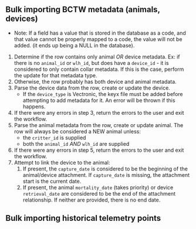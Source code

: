 ## Bulk importing BCTW metadata (animals, devices)
* Note: If a field has a value that is stored in the database as a code, and that value cannot be properly mapped to a code, the value will not be added. (it ends up being a NULL in the database).

1. Determine if the row contains only animal _OR_ device metadata. Ex: if there is no `animal_id` or `wlh_id`, but does have a `device_id` - it is considered to only contain collar metadata. If this is the case, perform the update for that metadata type.
1. Otherwise, the row probably has both device and animal metadata.
1. Parse the device data from the row, create or update the device.
    * If the `device_type` is Vectronic, the keyx file must be added before attempting to add metadata for it. An error will be thrown if this happens.
1. If there were any errors in step 3, return the errors to the user and exit the workflow.
1. Parse the animal metadata from the row, create or update animal. The row will always be considered a NEW animal unless:
    * the `critter_id` is supplied
    * both the `animal_id` _AND_ `wlh_id` are supplied
1. If there were any errors in step 5, return the errors to the user and exit the workflow.
1. Attempt to link the device to the animal:
    1. If present, the `capture_date` is considered to be the beginning of the animal/device attachment. If `capture_date` is missing, the attachment start is the current date.
    1. If present, the animal `mortality_date` (takes priority) or device `retrieval_date` are considered to be the end of the attachment relationship. If neither are provided, there is no end date.

## Bulk importing historical telemetry points
## 